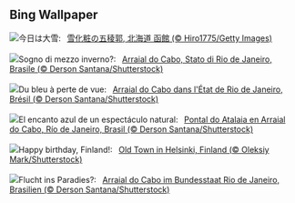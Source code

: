 ## Bing Wallpaper
![](https://www.bing.com/th?id=OHR.Daxue2024_JA-JP8353318760_UHD.jpg&w=1000)今日は大雪:&nbsp;&ensp;[雪化粧の五稜郭, 北海道 函館 (© Hiro1775/Getty Images)](https://www.bing.com/th?id=OHR.Daxue2024_JA-JP8353318760_UHD.jpg)
<br><br/>
![](https://www.bing.com/th?id=OHR.ArraialdoCabo_IT-IT6186077330_UHD.jpg&w=1000)Sogno di mezzo inverno?:&nbsp;&ensp;[Arraial do Cabo, Stato di Rio de Janeiro, Brasile (© Derson Santana/Shutterstock)](https://www.bing.com/th?id=OHR.ArraialdoCabo_IT-IT6186077330_UHD.jpg)
<br><br/>
![](https://www.bing.com/th?id=OHR.ArraialdoCabo_FR-FR2062864559_UHD.jpg&w=1000)Du bleu à perte de vue:&nbsp;&ensp;[Arraial do Cabo dans l'État de Rio de Janeiro, Brésil (© Derson Santana/Shutterstock)](https://www.bing.com/th?id=OHR.ArraialdoCabo_FR-FR2062864559_UHD.jpg)
<br><br/>
![](https://www.bing.com/th?id=OHR.ArraialdoCabo_ES-ES6181405360_UHD.jpg&w=1000)El encanto azul de un espectáculo natural:&nbsp;&ensp;[Pontal do Atalaia en Arraial do Cabo, Río de Janeiro, Brasil (© Derson Santana/Shutterstock)](https://www.bing.com/th?id=OHR.ArraialdoCabo_ES-ES6181405360_UHD.jpg)
<br><br/>
![](https://www.bing.com/th?id=OHR.HelsinkiDusk_EN-GB3167240327_UHD.jpg&w=1000)Happy birthday, Finland!:&nbsp;&ensp;[Old Town in Helsinki, Finland (© Oleksiy Mark/Shutterstock)](https://www.bing.com/th?id=OHR.HelsinkiDusk_EN-GB3167240327_UHD.jpg)
<br><br/>
![](https://www.bing.com/th?id=OHR.ArraialdoCabo_DE-DE6486743484_UHD.jpg&w=1000)Flucht ins Paradies?:&nbsp;&ensp;[Arraial do Cabo im Bundesstaat Rio de Janeiro, Brasilien (© Derson Santana/Shutterstock)](https://www.bing.com/th?id=OHR.ArraialdoCabo_DE-DE6486743484_UHD.jpg)
<br><br/>
